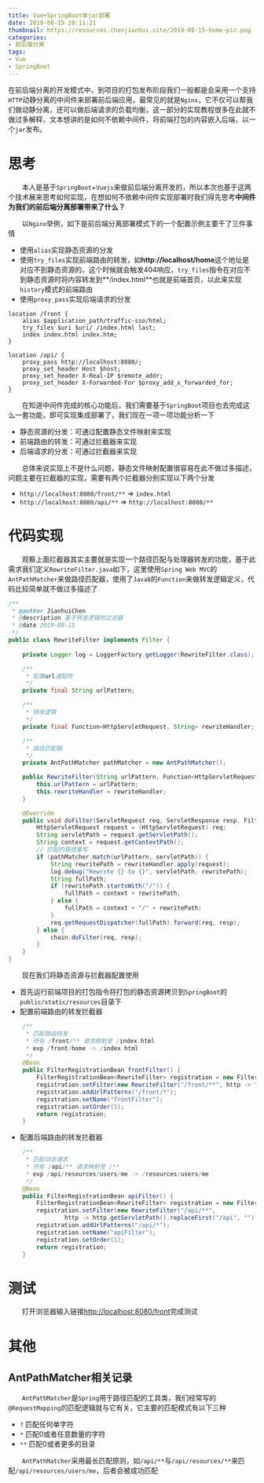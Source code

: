 ```yaml
---
title: Vue+SpringBoot单jar部署
date: 2019-08-15 20:11:21
thumbnail: https://resources.chenjianhui.site/2019-08-15-home-pic.png
categories: 
- 前后端分离
tags: 
- Vue
- SpringBoot
---
```


在前后端分离的开发模式中，到项目的打包发布阶段我们一般都是会采用一个支持`HTTP`动静分离的中间件来部署前后端应用，最常见的就是`Nginx`，它不仅可以帮我们做动静分离，还可以做后端请求的负载均衡，这一部分的实现教程很多在此就不做过多解释，文本想讲的是如何不依赖中间件，将前端打包的内容嵌入后端，以一个`jar`发布。

<!-- more -->

# 思考

&emsp;&emsp;本人是基于`SpringBoot`+`Vuejs`来做前后端分离开发的，所以本次也基于这两个技术展来思考如何实现，在想如何不依赖中间件实现部署时我们得先思考**中间件为我们的前后端分离部署带来了什么？**

&emsp;&emsp;以`Nginx`举例，如下是前后端分离部署模式下的一个配置示例主要干了三件事情

* 使用`alias`实现静态资源的分发
* 使用`try_files`实现前端路由的转发，如**http://localhost/home**这个地址是对应不到静态资源的，这个时候就会触发404响应，`try_files`指令在对应不到静态资源时将内容转发到**/index.html**也就是前端首页，以此来实现`history`模式的前端路由
* 使用`proxy_pass`实现后端请求的分发

```nginx
location /front {
    alias $application_path/traffic-sso/html;
    try_files $uri $uri/ /index.html last;
    index index.html index.htm;
}

location /api/ {
    proxy_pass http://localhost:8080/;
    proxy_set_header Host $host;
    proxy_set_header X-Real-IP $remote_addr;
    proxy_set_header X-Forwarded-For $proxy_add_x_forwarded_for;
}
```

&emsp;&emsp;在知道中间件完成的核心功能后，我们需要基于`SpringBoot`项目也去完成这么一套功能，即可实现集成部署了，我们现在一项一项功能分析一下

* 静态资源的分发：可通过配置静态文件映射来实现
* 前端路由的转发：可通过拦截器来实现
* 后端请求的分发：可通过拦截器来实现

&emsp;&emsp;总体来说实现上不是什么问题，静态文件映射配置很容易在此不做过多描述，问题主要在拦截器的实现，需要有两个拦截器分别实现以下两个分发

* `http://localhost:8080/front/**`  => `index.html`
* `http://localhost:8080/api/**` => `http://localhost:8080/**`


# 代码实现

&emsp;&emsp;观察上面拦截器其实主要就是实现一个路径匹配与处理器转发的功能，基于此需求我们定义`RewriteFilter.java`如下，这里使用`Spring Web MVC`的`AntPathMatcher`来做路径匹配器，使用了`Java8`的`Function`来做转发逻辑定义，代码比较简单就不做过多描述了

```java
/**
 * @author JianhuiChen
 * @description 基于转发逻辑的过滤器
 * @date 2019-08-15
 */
public class RewriteFilter implements Filter {
    
    private Logger log = LoggerFactory.getLogger(RewriteFilter.class);

    /**
     * 配置url通配符
     */
    private final String urlPattern;

    /**
     * 转发逻辑
     */
    private final Function<HttpServletRequest, String> rewriteHandler;

    /**
     * 路径匹配器
     */
    private AntPathMatcher pathMatcher = new AntPathMatcher();

    public RewriteFilter(String urlPattern, Function<HttpServletRequest, String> rewriteHandler) {
        this.urlPattern = urlPattern;
        this.rewriteHandler = rewriteHandler;
    }

    @Override
    public void doFilter(ServletRequest req, ServletResponse resp, FilterChain chain) throws IOException, ServletException {
        HttpServletRequest request = (HttpServletRequest) req;
        String servletPath = request.getServletPath();
        String context = request.getContextPath();
        // 匹配的路径重写
        if (pathMatcher.match(urlPattern, servletPath)) {
            String rewritePath = rewriteHandler.apply(request);
            log.debug("Rewrite {} to {}", servletPath, rewritePath);
            String fullPath;
            if (rewritePath.startsWith("/")) {
                fullPath = context + rewritePath;
            } else {
                fullPath = context + "/" + rewritePath;
            }
            req.getRequestDispatcher(fullPath).forward(req, resp);
        } else {
            chain.doFilter(req, resp);
        }
    }
}
```

&emsp;&emsp;现在我们将静态资源与拦截器配置使用

* 首先运行前端项目的打包指令将打包的静态资源拷贝到`SpringBoot`的`public/static/resources`目录下
* 配置前端路由的转发拦截器
```java
    /**
     * 匹配路由转发
     * 所有 /front/** 请求映射至 /index.html
     * exp /front/home -> /index.html
     */
    @Bean
    public FilterRegistrationBean frontFilter() {
        FilterRegistrationBean<RewriteFilter> registration = new FilterRegistrationBean<>();
        registration.setFilter(new RewriteFilter("/front/**", http -> "index.html"));
        registration.addUrlPatterns("/front/*");
        registration.setName("frontFilter");
        registration.setOrder(1);
        return registration;
    }
```
* 配置后端路由的转发拦截器
```java
    /**
     * 匹配动态请求
     * 所有 /api/** 请求映射至 /**
     * exp /api/resources/users/me -> /resources/users/me
     */
    @Bean
    public FilterRegistrationBean apiFilter() {
        FilterRegistrationBean<RewriteFilter> registration = new FilterRegistrationBean<>();
        registration.setFilter(new RewriteFilter("/api/**",
                http -> http.getServletPath().replaceFirst("/api", "")));
        registration.addUrlPatterns("/api/*");
        registration.setName("apiFilter");
        registration.setOrder(1);
        return registration;
    }
```

# 测试

&emsp;&emsp;打开浏览器输入链接[http://localhost:8080/front](http://localhost:8080/front)完成测试

# 其他

## AntPathMatcher相关记录

&emsp;&emsp;`AntPathMatcher`是`Spring`用于路径匹配的工具类，我们经常写的`@RequestMapping`的匹配逻辑就与它有关，它主要的匹配模式有以下三种

* `?` 匹配任何单字符
* `*` 匹配0或者任意数量的字符
* `**` 匹配0或者更多的目录

&emsp;&emsp;`AntPathMatcher`采用最长匹配原则，如`/api/**`与`/api/resources/**`来匹配`/api/resources/users/me`，后者会被成功匹配

